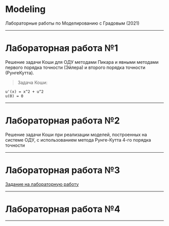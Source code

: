 # Modeling
Лабораторные работы по Моделированию с Градовым (2021)

---

# Лабораторная работа №1    

Решениe задачи Коши для ОДУ методами Пикара и явными методами первого порядка точности (Эйлера) и второго порядка точности (РунгеКутта).  
> Задача Коши:  
```
u'(x) = x^2 + u^2
u(0) = 0
```

---

# Лабораторная работа №2  

Решение задачи Коши при реализации моделей, построенных на системе ОДУ, с использованием метода Рунге-Кутта
4-го порядка точности  

---

# Лабораторная работа №3

[Задание на лабораторную работу](https://github.com/Bryanskaya/Modeling/blob/main/lab_03/docs/29-03-2021-%D0%97%D0%B0%D0%B4%D0%B0%D0%BD%D0%B8%D0%B5_%D0%BD%D0%B0_%D0%BB%D0%B0%D0%B1_%D1%80%D0%B0%D0%B1__3.pdf)

---

# Лабораторная работа №4

---
